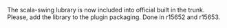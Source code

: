 The scala-swing lubrary is now included into official built in the trunk. Please, add the library to the plugin packaging.
Done in r15652 and r15653.
